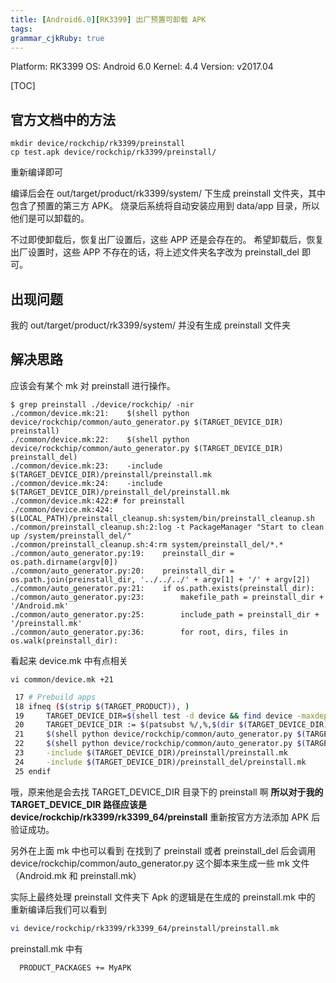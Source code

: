 ```yaml
---
title: [Android6.0][RK3399] 出厂预置可卸载 APK
tags: 
grammar_cjkRuby: true
---
```


Platform: RK3399 
OS: Android 6.0 
Kernel: 4.4 
Version: v2017.04

[TOC]

## 官方文档中的方法
```
mkdir device/rockchip/rk3399/preinstall
cp test.apk device/rockchip/rk3399/preinstall/
```
重新编译即可

编译后会在 out/target/product/rk3399/system/ 下生成 preinstall 文件夹，其中包含了预置的第三方 APK。
烧录后系统将自动安装应用到 data/app 目录，所以他们是可以卸载的。

不过即使卸载后，恢复出厂设置后，这些 APP 还是会存在的。
希望卸载后，恢复出厂设置时，这些 APP 不存在的话，将上述文件夹名字改为 preinstall_del 即可。

## 出现问题
我的 out/target/product/rk3399/system/  并没有生成 preinstall 文件夹

## 解决思路
应该会有某个 mk 对 preinstall 进行操作。
```
$ grep preinstall ./device/rockchip/ -nir
./common/device.mk:21:    $(shell python device/rockchip/common/auto_generator.py $(TARGET_DEVICE_DIR) preinstall)
./common/device.mk:22:    $(shell python device/rockchip/common/auto_generator.py $(TARGET_DEVICE_DIR) preinstall_del)
./common/device.mk:23:    -include $(TARGET_DEVICE_DIR)/preinstall/preinstall.mk
./common/device.mk:24:    -include $(TARGET_DEVICE_DIR)/preinstall_del/preinstall.mk
./common/device.mk:422:# for preinstall
./common/device.mk:424:    $(LOCAL_PATH)/preinstall_cleanup.sh:system/bin/preinstall_cleanup.sh
./common/preinstall_cleanup.sh:2:log -t PackageManager "Start to clean up /system/preinstall_del/"
./common/preinstall_cleanup.sh:4:rm system/preinstall_del/*.*
./common/auto_generator.py:19:    preinstall_dir = os.path.dirname(argv[0])
./common/auto_generator.py:20:    preinstall_dir = os.path.join(preinstall_dir, '../../../' + argv[1] + '/' + argv[2])
./common/auto_generator.py:21:    if os.path.exists(preinstall_dir):
./common/auto_generator.py:23:        makefile_path = preinstall_dir + '/Android.mk'
./common/auto_generator.py:25:        include_path = preinstall_dir + '/preinstall.mk'
./common/auto_generator.py:36:        for root, dirs, files in os.walk(preinstall_dir):
```
看起来 device.mk 中有点相关
```
vi common/device.mk +21
```
```bash
 17 # Prebuild apps
 18 ifneq ($(strip $(TARGET_PRODUCT)), )
 19     TARGET_DEVICE_DIR=$(shell test -d device && find device -maxdepth 4 -path '*/$(TARGET_PRODUCT)/Boa    rdConfig.mk')
 20     TARGET_DEVICE_DIR := $(patsubst %/,%,$(dir $(TARGET_DEVICE_DIR)))
 21     $(shell python device/rockchip/common/auto_generator.py $(TARGET_DEVICE_DIR) preinstall)
 22     $(shell python device/rockchip/common/auto_generator.py $(TARGET_DEVICE_DIR) preinstall_del)
 23     -include $(TARGET_DEVICE_DIR)/preinstall/preinstall.mk
 24     -include $(TARGET_DEVICE_DIR)/preinstall_del/preinstall.mk
 25 endif
```
哦，原来他是会去找 TARGET_DEVICE_DIR 目录下的 preinstall 啊
**所以对于我的 TARGET_DEVICE_DIR 路径应该是 device/rockchip/rk3399/rk3399_64/preinstall**
重新按官方方法添加 APK 后验证成功。


另外在上面 mk 中也可以看到 在找到了 preinstall 或者 preinstall_del 后会调用 device/rockchip/common/auto_generator.py 这个脚本来生成一些 mk 文件（Android.mk 和 preinstall.mk）

实际上最终处理 preinstall 文件夹下 Apk 的逻辑是在生成的 preinstall.mk 中的
重新编译后我们可以看到
```bash
vi device/rockchip/rk3399/rk3399_64/preinstall/preinstall.mk
```
preinstall.mk 中有
```bash
  PRODUCT_PACKAGES += MyAPK
```

